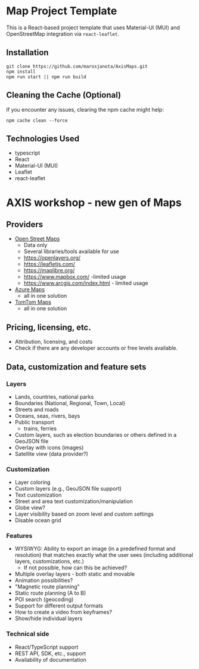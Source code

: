 # Map Project Template

This is a React-based project template that uses Material-UI (MUI) and OpenStreetMap integration via `react-leaflet`.

## Installation

```
git clone https://github.com/marosjanota/AxisMaps.git
npm install
npm run start || npm run build
```

## Cleaning the Cache (Optional)
If you encounter any issues, clearing the npm cache might help:

```
npm cache clean --force
```

## Technologies Used
* typescript
* React
* Material-UI (MUI)
* Leaflet
* react-leaflet



# AXIS workshop - new gen of Maps

## Providers

- [Open Street Maps](https://www.openstreetmap.org/)
  - Data only
  - Several libraries/tools available for use
  - https://openlayers.org/
  - https://leafletjs.com/
  - https://maplibre.org/
  - https://www.mapbox.com/ -limited usage
  - https://www.arcgis.com/index.html - limited usage
- [Azure Maps](https://azure.microsoft.com/en-us/products/azure-maps)
  - all in one solution
- [TomTom Maps](https://www.tomtom.com/products/maps-sdk/)
  - all in one solution

## Pricing, licensing, etc.

- Attribution, licensing, and costs
- Check if there are any developer accounts or free levels available.

## Data, customization and feature sets

### Layers

- Lands, countries, national parks
- Boundaries (National, Regional, Town, Local)
- Streets and roads
- Oceans, seas, rivers, bays
- Public transport
  - trains, ferries
- Custom layers, such as election boundaries or others defined in a GeoJSON file
- Overlay with icons (images)
- Satellite view (data provider?)

### Customization

- Layer coloring
- Custom layers (e.g., GeoJSON file support)
- Text customization
- Street and area text customization/manipulation
- Globe view?
- Layer visibility based on zoom level and custom settings
- Disable ocean grid

### Features

- WYSIWYG: Ability to export an image (in a predefined format and resolution) that matches exactly what the user sees (including additional layers, customizations, etc.)
  - If not possible, how can this be achieved?
- Multiple overlay layers - both static and movable
- Animation possibilities?
- "Magnetic route planning"
- Static route planning (A to B)
- POI search (geocoding)
- Support for different output formats
- How to create a video from keyframes?
- Show/hide individual layers

### Technical side

- React/TypeScript support
- REST API, SDK, etc., support
- Availability of documentation